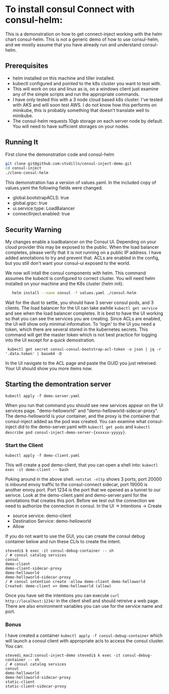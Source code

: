 # To install consul Connect with consul-helm:

This is a demonstration on how to get connect-inject working with the helm chart consul-helm.  This is not a generic demo of how to use consul-helm, and we mostly assume that you have already run and understand consul-helm.

## Prerequisites

- helm installed on this machine and tiller installed.  
- kubectl configured and pointed to the k8s cluster you want to test with.
- This will work on osx and linux as is, on a windows client just examine any of the simple scripts and run the appropriate commands.
- I have only tested this with a 3 node cloud based k8s cluster.  I've tested with AKS and will soon test AWS.  I do not know how this performs on minikube, this is probably something that doesn't translate well to minikube.
- The consul-helm requests 10gb storage on each server node by default.  You will need to have sufficient storages on your nodes.


## Running It
First clone the demonstration code and consul-helm
```bash
git clone git@github.com:stvdilln/consul-inject-demo.git
cd consul-inject 
./clone-consul-helm
```
This demonstration has a version of values.yaml.  In the included copy of values.yaml the following fields were changed.
- global.bootstrapACLS: true
- global.grpc: true
- ui.service.type: LoadBalancer  
- connectInject.enabled: true


## Security Warning
My changes enable a loadbalancer on the Consul UI. Depending on your cloud provider this may be exposed to the public.  When the load balancer completes, please verify that it is not running on a public IP address.  I have added annotations to try and prevent that. ACLs are enabled in the config, but you still don't want your consul-ui exposed to the world.  


We now will intall the consul components with helm.  This command assumes the kubectl is configured to correct cluster.  You will need helm installed on your machine and the K8s cluster (helm init).
```bash
   helm install --name consul -f values.yaml ./consul-helm 
```



Wait for the dust to settle, you should have 3 server consul pods, and 3 clients.   The load balancer for the UI can take awhile `kubectl get service` and see when the load balancer completes.  It is best to have the UI working so that you can see the 
services you are creating.  Since ACLs are enabled, the UI will show only minimal information.  To 'login' to the UI you need a token, which there are several stored in the kubernetes secrets.  This command will get the master token which is not best practice for logging into the UI except for a quick demostration.  



```
 kubectl get secret consul-consul-bootstrap-acl-token -o json | jq -r '.data.token' | base64 -D
```
In the UI navigate to the ACL page and paste the GUID you just retreived.  Your UI should show you more items now.

## Starting the demontration server

```kubectl apply -f demo-server.yaml```

When you run that command you should see new services appear on the UI services page.  "demo-helloworld" and "demo-helloworld-sidecar-proxy".  The demo-helloworld is your container, and the proxy is the container that consul-inject added as the pod was created.  You can examine what consul-inject did to the demo-server.yaml with `kubectl get pods` and  `kubectl describe pod consul-inject-demo-server-{xxxxxx-yyyyy}`.

### Start the Client
```kubectl apply -f demo-client.yaml```

This will create a pod demo-client, that you can open a shell into:
`kubectl exec -it demo-client -- bash`

Poking around in the above shell.  `netstat -nltp` shows 3 ports, port 20000 is inbound envoy traffic to the consul-connect sidecar, port 19000 is another envoy port.  Port 1234 is the port that we opened as a tunnel to our serivce.  Look at the demo-client.yaml and demo-server.yaml for the annotations that creates this port.  Before we test out the connection we 
need to authorize the connection in consul.  In the UI -> Intentions -> Create
- source service: demo-client
- Destination Service: demo-helloworld
- Allow

If you do not want to use the GUI, you can create the consul
debug container below and run these CLIs to create the intent.
```
stevedi$ k exec -it consul-debug-container -- sh
/ # consul catalog services
consul
demo-client
demo-client-sidecar-proxy
demo-helloworld
demo-helloworld-sidecar-proxy
/ # consul intention create -allow demo-client demo-helloworld
Created: demo-client => demo-helloworld (allow)
``` 

Once you have set the intentions you can execute `curl http://localhost:1234/` in the client shell and should retreive a web page.  There are also environment variables you can use for the service name and port.

### Bonus
I have created a container `kubectl apply -f consul-debug-container` which will launch a consul client with appropriate acls to access the consul cluster.  You can:
```
stevedi_mac2:consul-inject-demo stevedi$ k exec -it consul-debug-container -- sh
/ # consul catalog services
consul
demo-helloworld
demo-helloworld-sidecar-proxy
static-client
static-client-sidecar-proxy
```